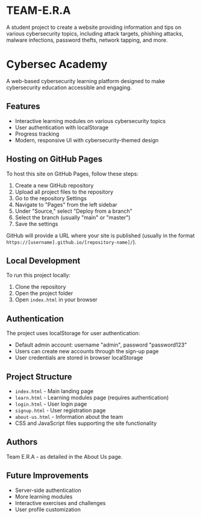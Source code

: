 # TEAM-E.R.A
A student project to create a website providing information and tips on various cybersecurity topics, including attack targets, phishing attacks, malware infections, password thefts, network tapping, and more.

# Cybersec Academy

A web-based cybersecurity learning platform designed to make cybersecurity education accessible and engaging.

## Features

- Interactive learning modules on various cybersecurity topics
- User authentication with localStorage
- Progress tracking
- Modern, responsive UI with cybersecurity-themed design

## Hosting on GitHub Pages

To host this site on GitHub Pages, follow these steps:

1. Create a new GitHub repository
2. Upload all project files to the repository
3. Go to the repository Settings
4. Navigate to "Pages" from the left sidebar
5. Under "Source," select "Deploy from a branch"
6. Select the branch (usually "main" or "master")
7. Save the settings

GitHub will provide a URL where your site is published (usually in the format `https://[username].github.io/[repository-name]/`).

## Local Development

To run this project locally:

1. Clone the repository
2. Open the project folder
3. Open `index.html` in your browser

## Authentication

The project uses localStorage for user authentication:

- Default admin account: username "admin", password "password123"
- Users can create new accounts through the sign-up page
- User credentials are stored in browser localStorage

## Project Structure

- `index.html` - Main landing page
- `learn.html` - Learning modules page (requires authentication)
- `login.html` - User login page
- `signup.html` - User registration page
- `about-us.html` - Information about the team
- CSS and JavaScript files supporting the site functionality

## Authors

Team E.R.A - as detailed in the About Us page.

## Future Improvements

- Server-side authentication
- More learning modules
- Interactive exercises and challenges
- User profile customization
